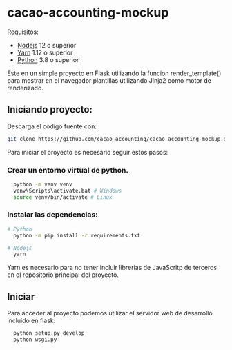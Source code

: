 # cacao-accounting-mockup

Requisitos:

  * [Nodejs](https://nodejs.org/en/) 12 o superior
  * [Yarn](https://yarnpkg.com/lang/en/) 1.12 o superior
  * [Python](https://www.python.org/downloads/) 3.8 o superior

  Este en un simple proyecto en Flask utilizando la funcion render_template() para mostrar en el navegador 
  plantillas utilizando Jinja2 como motor de renderizado.

## Iniciando proyecto:

Descarga el codigo fuente con:

```bash
git clone https://github.com/cacao-accounting/cacao-accounting-mockup.git
```

Para iniciar el proyecto es necesario seguir estos pasos:

### Crear un entorno virtual de python.

```bash
  python -m venv venv
  venv\Scripts\activate.bat # Windows
  source venv/bin/activate # Linux
```

### Instalar las dependencias:

```bash
# Python
  python -m pip install -r requirements.txt

# Nodejs
  yarn
```

Yarn es necesario para no tener incluir librerias de JavaScritp de terceros en el repositorio principal del proyecto.

## Iniciar

Para acceder al proyecto podemos utilizar el servidor web de desarrollo incluido en flask:

```bash
  python setup.py develop
  python wsgi.py    
```
